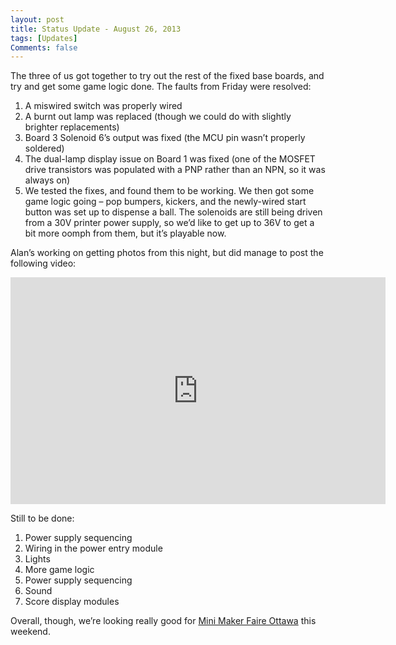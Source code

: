```yaml
---
layout: post
title: Status Update - August 26, 2013
tags: [Updates]
Comments: false
---
```

The three of us got together to try out the rest of the fixed base boards, and try and get some game logic done. The faults from Friday were resolved:

1. A miswired switch was properly wired
2.  A burnt out lamp was replaced (though we could do with slightly brighter replacements)
3. Board 3 Solenoid 6’s output was fixed (the MCU pin wasn’t properly soldered)
4. The dual-lamp display issue on Board 1 was fixed (one of the MOSFET drive transistors was populated with a PNP rather than an NPN, so it was always on)
5. We tested the fixes, and found them to be working. We then got some game logic going – pop bumpers, kickers, and the newly-wired start button was set up to dispense a ball. The solenoids are still being driven from a 30V printer power supply, so we’d like to get up to 36V to get a bit more oomph from them, but it’s playable now.

Alan’s working on getting photos from this night, but did manage to post the following video:

<iframe width="600" height="363" src="http://www.youtube.com/embed/pAP4J0mwOJ8?rel=0" frameborder="0" allowfullscreen=""></iframe>

Still to be done:

1. Power supply sequencing
2. Wiring in the power entry module
3. Lights
4. More game logic
5. Power supply sequencing
6. Sound
7. Score display modules

Overall, though, we’re looking really good for [Mini Maker Faire Ottawa](http://www.makerfaireottawa.com/) this weekend.